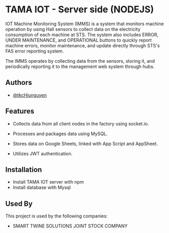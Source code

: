 
# TAMA IOT - Server side (NODEJS)

IOT Machine Monitoring System (IMMS) is a system that monitors machine operation by using Hall sensors to collect data on the electricity consumption of each machine at STS. The system also includes ERROR, UNDER MAINTENANCE, and OPERATIONAL buttons to quickly report machine errors, monitor maintenance, and update directly through STS's FAS error reporting system.

The IMMS operates by collecting data from the sensors, storing it, and periodically reporting it to the management web system through hubs.


## Authors

- [@tkcHiunguyen](https://github.com/tkcHiunguyen)


## Features

- Collects data from all client nodes in the factory using socket.io.

- Processes and packages data using MySQL.

- Stores data on Google Sheets, linked with App Script and AppSheet.

- Utilizes JWT authentication.


## Installation

- Install TAMA IOT server with npm
- Install database with Mysql
    
## Used By

This project is used by the following companies:

- 	SMART TWINE SOLUTIONS JOINT STOCK COMPANY



